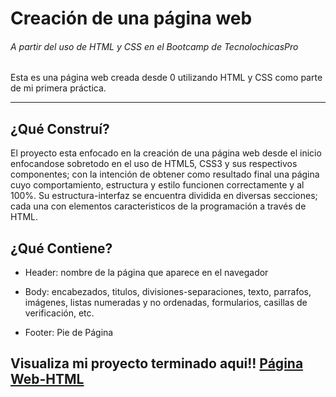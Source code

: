# Creación de una página web
###### A partir del uso de HTML y CSS en el Bootcamp de TecnolochicasPro

Esta es una página web creada desde 0 utilizando HTML y CSS como parte de mi primera práctica.
***
## ¿Qué Construí?
El proyecto esta enfocado en la creación de una página web desde el inicio enfocandose sobretodo en el uso de HTML5, CSS3 y sus respectivos componentes; con la intención de obtener como resultado final una página cuyo comportamiento, estructura y estilo funcionen correctamente y al 100%. Su estructura-interfaz se encuentra dividida en diversas secciones; cada una con elementos caracteristicos de la programación a través de HTML. 

## ¿Qué Contiene?

* Header: nombre de la página que aparece en el navegador

* Body: encabezados, titulos, divisiones-separaciones, texto, parrafos, imágenes, listas numeradas y no ordenadas, formularios, casillas de verificación, etc.

* Footer: Pie de Página

## Visualiza mi proyecto terminado aqui!! [Página Web-HTML](https://hannamayorga.github.io/PaginaWeb-HTML/)
